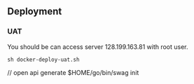## Deployment
### UAT
You should be can access server 128.199.163.81 with root user.
```
sh docker-deploy-uat.sh
```

// open api generate
$HOME/go/bin/swag init
